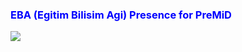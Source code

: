 <h3 style="color:blue;">EBA (Egitim Bilisim Agi) Presence for PreMiD</h3>
<img src = "https://lh3.googleusercontent.com/3NdURbrGeuHGg_dsEBuG2no_MUBGuwvUxTTbaqyVcWaO2AsxyFUqtE1qBEl3MCDzzNAv">

